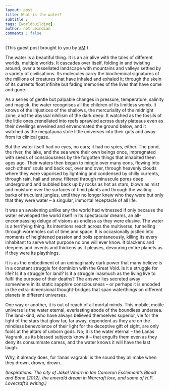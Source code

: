 ```yaml
---
layout: post
title: What is the water?
subtitle : 
tags: [worldbuilding]
author: notrueindian
comments : false
---
```

(This guest post brought to you by [VM](https://twitter.com/1amnerd)!)

The water is a beautiful thing. It is an air alive with the tales of different worlds, multiple worlds. It cascades over itself, folding in and twisting around, over a tessellated landscape with mountains and valleys settled by a variety of civilisations. Its molecules carry the biochemical signatures of the millions of creatures that have inhaled and exhaled it; through the skein of its currents float infinite but fading memories of the lives that have come and gone.

As a series of gentle but palpable changes in pressure, temperature, salinity and magick, the water recognises all the children of its limitless womb. It knows of the injustices of the shallows, the mercuriality of the midnight zone, and the abyssal nihilism of the dark deep. It watched as the fossils of the little ones crenellated into reefs sprawled across dusty plateaus even as their dwellings enveined and envenomated the ground below, and it watched as the megafauna stole little universes into their guts and away from its clinical gaze.

But the water itself had no eyes, no ears; it had no spies, either. The pond, the river, the lake, and the sea were their own beings once, impregnated with seeds of consciousness by the forgotten things that inhabited them ages ago. Their waters then began to mingle over many eons, flowing into each others’ souls and back out, over and over, through heavenly clouds where they were vaporised by lightning and condensed by chilly currents, through rain, hail and snow, filtered through minuscule pores deep underground and bubbled back up by rocks as hot as stars, blown as mist and moisture over the surfaces of timid plants and through the waiting barks of truculent jungles, until they no longer knew who they were but only that they were water – a singular, immortal receptacle of all life.

It was an awakening unlike any the world had witnessed if only because the water enveloped the world itself in its spectacular dreams, an all-encompassing deluge of visions as endless as they were elusive.
The water is a terrifying thing. Its intentions reach across the multiverse, tunnelling through wormholes out of time and space. It is occasionally jostled into moments of heightened passion and boils spontaneously, killing its every inhabitant to serve what purpose no one will ever know. It blackens and deepens and invents and thickens as it pleases, devouring entire planets as if they were its playthings.

It is as the embodiment of an unimaginably dark power that many believe is in a constant struggle for dominion with the Great Void. Is it a struggle for life? Is it a struggle for land? Is it a struggle inasmuch as the living live to fulfil the purpose of their deaths? The answer lies secreted away somewhere in its static sapphire consciousness – or perhaps it is encoded in the extra-dimensional thought-bridges that span waterthings on different planets in different universes.

One way or another, it is out of reach of all mortal minds. This mobile, motile universe is the water eternal, everlasting abode of the boundless undersea. The land-kind, who have always believed themselves superior, vie for the light of the stars that glow far, far away, dependent as they are on the mindless benevolence of their light for the deceptive gift of sight, are only fools at the altars of unborn gods. No; it is the water eternal – the Lanas Vagrank, as its blessed subjects know it – that engulfs them even as they deny its consummate caress, and the water knows it will have the last laugh.

Why, it already does, for ‘lanas vagrank’ is the sound they all make when they drown, drown, drown…

*(Inspirations: The city of Jakal Viharn in Ian Cameron Esslemont’s Blood and Bone (2012), the emerald dream in Warcraft lore, and some of H.P. Lovecraft’s writing.)*
